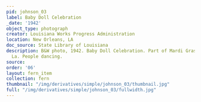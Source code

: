 ```yaml
---
pid: johnson_03
label: Baby Doll Celebration
_date: '1942'
object_type: photograph
creator: Louisiana Works Progress Administration
location: New Orleans, LA
doc_source: State Library of Louisiana
description: B&W photo, 1942. Baby Doll Celebration. Part of Mardi Gras in New Orleans,
  La. People dancing.
source: 
order: '06'
layout: fern_item
collection: fern
thumbnail: "/img/derivatives/simple/johnson_03/thumbnail.jpg"
full: "/img/derivatives/simple/johnson_03/fullwidth.jpg"
---
```

